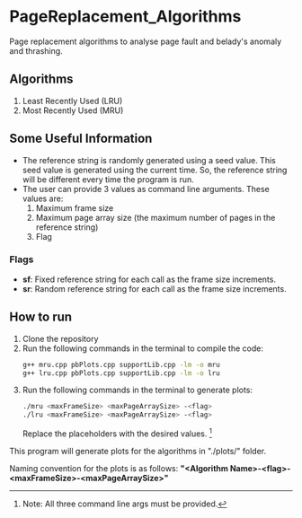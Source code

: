 # PageReplacement_Algorithms
Page replacement algorithms to analyse page fault and belady's anomaly and thrashing.

## Algorithms
1. Least Recently Used (LRU)
2. Most Recently Used (MRU)

## Some Useful Information
- The reference string is randomly generated using a seed value. This seed value is generated using the current time. So, the reference string will be different every time the program is run.
- The user can provide 3 values as command line arguments. These values are:
    1. Maximum frame size
    2. Maximum page array size (the maximum number of pages in the reference string)
    3. Flag

### Flags
- **sf**: Fixed reference string for each call as the frame size increments.
- **sr**: Random reference string for each call as the frame size increments.

## How to run
1. Clone the repository
2. Run the following commands in the terminal to compile the code:
    ```bash
    g++ mru.cpp pbPlots.cpp supportLib.cpp -lm -o mru
    g++ lru.cpp pbPlots.cpp supportLib.cpp -lm -o lru
    ```
3. Run the following commands in the terminal to generate plots:
    ```bash
    ./mru <maxFrameSize> <maxPageArraySize> -<flag>
    ./lru <maxFrameSize> <maxPageArraySize> -<flag>
    ```
    Replace the placeholders with the desired values. [^1] <br/>

This program will generate plots for the algorithms in "./plots/" folder. <br/>
    
Naming convention for the plots is as follows:
    **"\<Algorithm Name\>-\<flag\>-\<maxFrameSize\>-\<maxPageArraySize\>"**

[^1]: Note: All three command line args must be provided.

